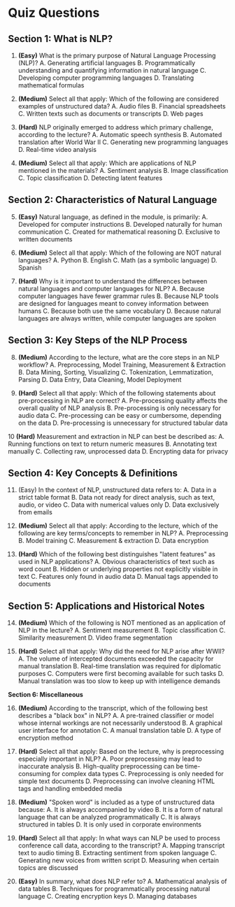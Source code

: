 # Quiz Questions

## Section 1: What is NLP?

1. **(Easy)** What is the primary purpose of Natural Language Processing (NLP)?
A. Generating artificial languages
B. Programmatically understanding and quantifying information in natural language
C. Developing computer programming languages
D. Translating mathematical formulas

2. **(Medium)** Select all that apply: Which of the following are considered examples of unstructured data?
A. Audio files
B. Financial spreadsheets
C. Written texts such as documents or transcripts
D. Web pages

3. **(Hard)** NLP originally emerged to address which primary challenge, according to the lecture?
A. Automatic speech synthesis
B. Automated translation after World War II
C. Generating new programming languages
D. Real-time video analysis

4. **(Medium)** Select all that apply: Which are applications of NLP mentioned in the materials?
A. Sentiment analysis
B. Image classification
C. Topic classification
D. Detecting latent features

## Section 2: Characteristics of Natural Language

5. **(Easy)** Natural language, as defined in the module, is primarily:
A. Developed for computer instructions
B. Developed naturally for human communication
C. Created for mathematical reasoning
D. Exclusive to written documents

6. **(Medium)** Select all that apply: Which of the following are NOT natural languages?
A. Python
B. English
C. Math (as a symbolic language)
D. Spanish

7. **(Hard)** Why is it important to understand the differences between natural languages and computer languages for NLP?
A. Because computer languages have fewer grammar rules
B. Because NLP tools are designed for languages meant to convey information between humans
C. Because both use the same vocabulary
D. Because natural languages are always written, while computer languages are spoken

## Section 3: Key Steps of the NLP Process

8. **(Medium)** According to the lecture, what are the core steps in an NLP workflow?
A. Preprocessing, Model Training, Measurement & Extraction
B. Data Mining, Sorting, Visualizing
C. Tokenization, Lemmatization, Parsing
D. Data Entry, Data Cleaning, Model Deployment

9. **(Hard)** Select all that apply: Which of the following statements about pre-processing in NLP are correct?
A. Pre-processing quality affects the overall quality of NLP analysis
B. Pre-processing is only necessary for audio data
C. Pre-processing can be easy or cumbersome, depending on the data
D. Pre-processing is unnecessary for structured tabular data

10 **(Hard)** Measurement and extraction in NLP can best be described as:
A. Running functions on text to return numeric measures
B. Annotating text manually
C. Collecting raw, unprocessed data
D. Encrypting data for privacy

## Section 4: Key Concepts & Definitions

11. (Easy) In the context of NLP, unstructured data refers to:
A. Data in a strict table format
B. Data not ready for direct analysis, such as text, audio, or video
C. Data with numerical values only
D. Data exclusively from emails

12. **(Medium)** Select all that apply: According to the lecture, which of the following are key terms/concepts to remember in NLP?
A. Preprocessing
B. Model training
C. Measurement & extraction
D. Data encryption

13. **(Hard)** Which of the following best distinguishes "latent features" as used in NLP applications?
A. Obvious characteristics of text such as word count
B. Hidden or underlying properties not explicitly visible in text
C. Features only found in audio data
D. Manual tags appended to documents

## Section 5: Applications and Historical Notes

14. **(Medium)** Which of the following is NOT mentioned as an application of NLP in the lecture?
A. Sentiment measurement
B. Topic classification
C. Similarity measurement
D. Video frame segmentation

15. **(Hard)** Select all that apply: Why did the need for NLP arise after WWII?
A. The volume of intercepted documents exceeded the capacity for manual translation
B. Real-time translation was required for diplomatic purposes
C. Computers were first becoming available for such tasks
D. Manual translation was too slow to keep up with intelligence demands

**Section 6: Miscellaneous**

16. **(Medium)** According to the transcript, which of the following best describes a "black box" in NLP?
A. A pre-trained classifier or model whose internal workings are not necessarily understood
B. A graphical user interface for annotation
C. A manual translation table
D. A type of encryption method

17. **(Hard)** Select all that apply: Based on the lecture, why is preprocessing especially important in NLP?
A. Poor preprocessing may lead to inaccurate analysis
B. High-quality preprocessing can be time-consuming for complex data types
C. Preprocessing is only needed for simple text documents
D. Preprocessing can involve cleaning HTML tags and handling embedded media

18. **(Medium)** "Spoken word" is included as a type of unstructured data because:
A. It is always accompanied by video
B. It is a form of natural language that can be analyzed programmatically
C. It is always structured in tables
D. It is only used in corporate environments

19. **(Hard)** Select all that apply: In what ways can NLP be used to process conference call data, according to the transcript?
A. Mapping transcript text to audio timing
B. Extracting sentiment from spoken language
C. Generating new voices from written script
D. Measuring when certain topics are discussed

20. **(Easy)** In summary, what does NLP refer to?
A. Mathematical analysis of data tables
B. Techniques for programmatically processing natural language
C. Creating encryption keys
D. Managing databases